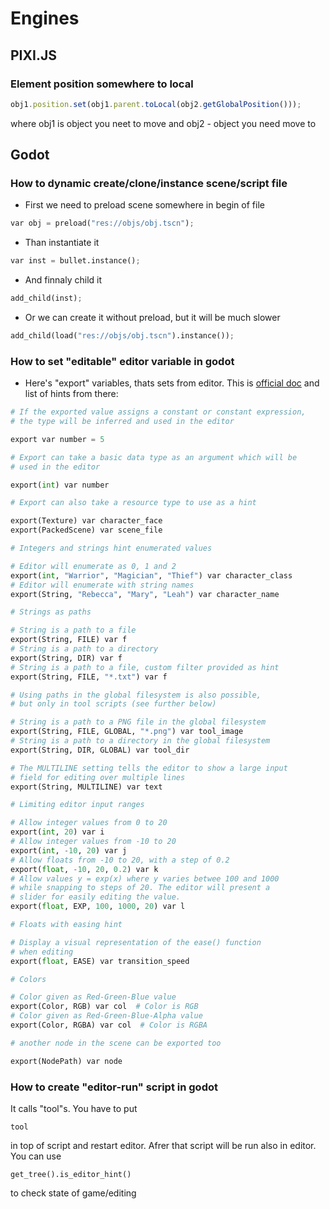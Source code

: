 # Engines

## PIXI.JS

### Element position somewhere to local


``` javascript
obj1.position.set(obj1.parent.toLocal(obj2.getGlobalPosition()));
```
where obj1 is object you neet to move and obj2 - object you need move to

## Godot

### How to dynamic create/clone/instance scene/script file

- First we need to preload scene somewhere in begin of file

```python
var obj = preload("res://objs/obj.tscn");
```

- Than instantiate it

```python
var inst = bullet.instance();
```

- And finnaly child it

```python
add_child(inst);
```
- Or we can create it without preload, but it will be much slower

```python
add_child(load("res://objs/obj.tscn").instance());
```

### How to set "editable" editor variable in godot

- Here's "export" variables, thats sets from editor. This is [official doc](https://godot.readthedocs.io/en/latest/learning/scripting/gdscript/gdscript_basics.html#exports) and list of hints from there:

```python
# If the exported value assigns a constant or constant expression,
# the type will be inferred and used in the editor

export var number = 5

# Export can take a basic data type as an argument which will be
# used in the editor

export(int) var number

# Export can also take a resource type to use as a hint

export(Texture) var character_face
export(PackedScene) var scene_file

# Integers and strings hint enumerated values

# Editor will enumerate as 0, 1 and 2
export(int, "Warrior", "Magician", "Thief") var character_class
# Editor will enumerate with string names
export(String, "Rebecca", "Mary", "Leah") var character_name

# Strings as paths

# String is a path to a file
export(String, FILE) var f
# String is a path to a directory
export(String, DIR) var f
# String is a path to a file, custom filter provided as hint
export(String, FILE, "*.txt") var f

# Using paths in the global filesystem is also possible,
# but only in tool scripts (see further below)

# String is a path to a PNG file in the global filesystem
export(String, FILE, GLOBAL, "*.png") var tool_image
# String is a path to a directory in the global filesystem
export(String, DIR, GLOBAL) var tool_dir

# The MULTILINE setting tells the editor to show a large input
# field for editing over multiple lines
export(String, MULTILINE) var text

# Limiting editor input ranges

# Allow integer values from 0 to 20
export(int, 20) var i
# Allow integer values from -10 to 20
export(int, -10, 20) var j
# Allow floats from -10 to 20, with a step of 0.2
export(float, -10, 20, 0.2) var k
# Allow values y = exp(x) where y varies betwee 100 and 1000
# while snapping to steps of 20. The editor will present a
# slider for easily editing the value.
export(float, EXP, 100, 1000, 20) var l

# Floats with easing hint

# Display a visual representation of the ease() function
# when editing
export(float, EASE) var transition_speed

# Colors

# Color given as Red-Green-Blue value
export(Color, RGB) var col  # Color is RGB
# Color given as Red-Green-Blue-Alpha value
export(Color, RGBA) var col  # Color is RGBA

# another node in the scene can be exported too

export(NodePath) var node
```

### How to create "editor-run" script in godot
It calls "tool"s. You have to put 

```
tool
```
in top of script and restart editor. Afrer that script will be run also in editor.
You can use
```
get_tree().is_editor_hint()
```
to check state of game/editing

